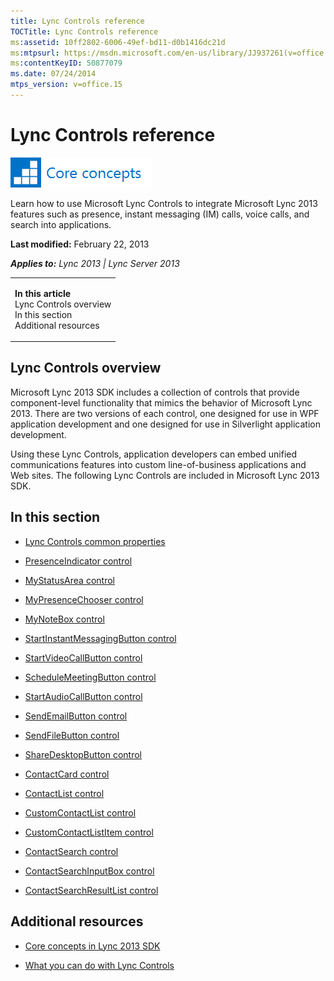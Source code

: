 ```yaml
---
title: Lync Controls reference
TOCTitle: Lync Controls reference
ms:assetid: 10ff2802-6006-49ef-bd11-d0b1416dc21d
ms:mtpsurl: https://msdn.microsoft.com/en-us/library/JJ937261(v=office.15)
ms:contentKeyID: 50877079
ms.date: 07/24/2014
mtps_version: v=office.15
---
```


# Lync Controls reference

![Core concepts](images/JJ933133.mod_icon_CoreConcepts_long(Office.15).png "Core concepts")

Learn how to use Microsoft Lync Controls to integrate Microsoft Lync 2013 features such as presence, instant messaging (IM) calls, voice calls, and search into applications.

**Last modified:** February 22, 2013

***Applies to:** Lync 2013 | Lync Server 2013*

<table>
<colgroup>
<col style="width: 100%" />
</colgroup>
<tbody>
<tr class="odd">
<td><p><strong>In this article</strong><br />
Lync Controls overview<br />
In this section<br />
Additional resources</p></td>
</tr>
</tbody>
</table>

## Lync Controls overview

Microsoft Lync 2013 SDK includes a collection of controls that provide component-level functionality that mimics the behavior of Microsoft Lync 2013. There are two versions of each control, one designed for use in WPF application development and one designed for use in Silverlight application development.

Using these Lync Controls, application developers can embed unified communications features into custom line-of-business applications and Web sites. The following Lync Controls are included in Microsoft Lync 2013 SDK.

## In this section

  - [Lync Controls common properties](lync-controls-common-properties.md)

  - [PresenceIndicator control](presenceindicator-control.md)

  - [MyStatusArea control](mystatusarea-control.md)

  - [MyPresenceChooser control](mypresencechooser-control.md)

  - [MyNoteBox control](mynotebox-control.md)

  - [StartInstantMessagingButton control](startinstantmessagingbutton-control.md)

  - [StartVideoCallButton control](startvideocallbutton-control.md)

  - [ScheduleMeetingButton control](schedulemeetingbutton-control.md)

  - [StartAudioCallButton control](startaudiocallbutton-control.md)

  - [SendEmailButton control](sendemailbutton-control.md)

  - [SendFileButton control](sendfilebutton-control.md)

  - [ShareDesktopButton control](sharedesktopbutton-control.md)

  - [ContactCard control](contactcard-control.md)

  - [ContactList control](contactlist-control.md)

  - [CustomContactList control](customcontactlist-control.md)

  - [CustomContactListItem control](customcontactlistitem-control.md)

  - [ContactSearch control](contactsearch-control.md)

  - [ContactSearchInputBox control](contactsearchinputbox-control.md)

  - [ContactSearchResultList control](contactsearchresultlist-control.md)

## Additional resources

  - [Core concepts in Lync 2013 SDK](core-concepts-in-lync-2013-sdk.md)

  - [What you can do with Lync Controls](what-you-can-do-with-lync-controls.md)

